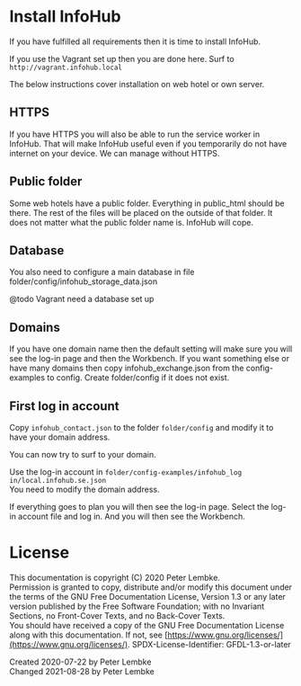 # Install InfoHub
If you have fulfilled all requirements then it is time to install InfoHub.

If you use the Vagrant set up then you are done here. Surf to `http://vagrant.infohub.local`

The below instructions cover installation on web hotel or own server.

## HTTPS
If you have HTTPS you will also be able to run the service worker in InfoHub. That will make InfoHub useful even if you temporarily do not have internet on your device.
We can manage without HTTPS.

## Public folder
Some web hotels have a public folder. Everything in public_html should be there. The rest of the files will be placed on the outside of that folder. It does not matter what the public folder name is. InfoHub will cope.

## Database
You also need to configure a main database in file folder/config/infohub_storage_data.json

@todo Vagrant need a database set up

## Domains
If you have one domain name then the default setting will make sure you will see the log-in page and then the Workbench. If you want something else or have many domains then copy infohub_exchange.json from the config-examples to config. Create folder/config if it does not exist.

## First log in account
Copy `infohub_contact.json` to the folder `folder/config` and modify it to have your domain address.

You can now try to surf to your domain.

Use the log-in account in `folder/config-examples/infohub_log in/local.infohub.se.json`  
You need to modify the domain address.

If everything goes to plan you will then see the log-in page. Select the log-in account file and log in. And you will then see the Workbench.

# License
This documentation is copyright (C) 2020 Peter Lembke.  
Permission is granted to copy, distribute and/or modify this document under the terms of the GNU Free Documentation License, Version 1.3 or any later version published by the Free Software Foundation; with no Invariant Sections, no Front-Cover Texts, and no Back-Cover Texts.  
You should have received a copy of the GNU Free Documentation License along with this documentation. If not, see [https://www.gnu.org/licenses/](https://www.gnu.org/licenses/).  SPDX-License-Identifier: GFDL-1.3-or-later  

Created 2020-07-22 by Peter Lembke  
Changed 2021-08-28 by Peter Lembke  
